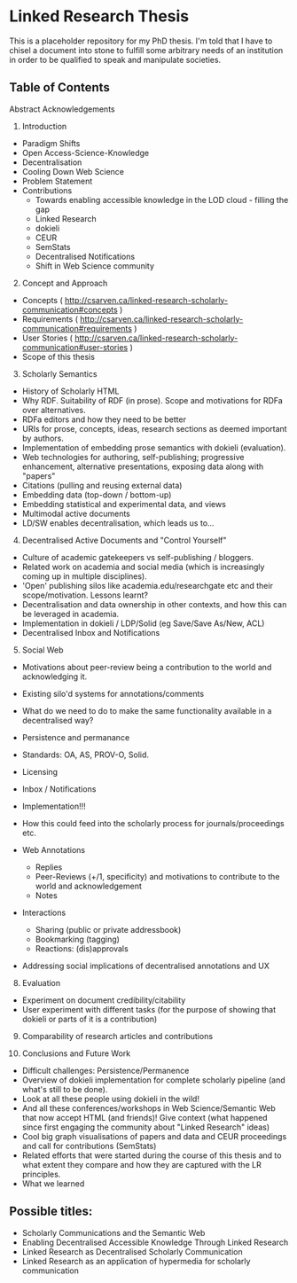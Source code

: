 # Linked Research Thesis
This is a placeholder repository for my PhD thesis. I'm told that I have to chisel a document into stone to fulfill some arbitrary needs of an institution in order to be qualified to speak and manipulate societies.

## Table of Contents
Abstract
Acknowledgements

1. Introduction
* Paradigm Shifts
* Open Access-Science-Knowledge
* Decentralisation
* Cooling Down Web Science
* Problem Statement
* Contributions
  * Towards enabling accessible knowledge in the LOD cloud - filling the gap
  * Linked Research
  * dokieli
  * CEUR
  * SemStats
  * Decentralised Notifications
  * Shift in Web Science community

2. Concept and Approach
* Concepts ( http://csarven.ca/linked-research-scholarly-communication#concepts )
* Requirements ( http://csarven.ca/linked-research-scholarly-communication#requirements )
* User Stories ( http://csarven.ca/linked-research-scholarly-communication#user-stories )
* Scope of this thesis

3. Scholarly Semantics
* History of Scholarly HTML
* Why RDF. Suitability of RDF (in prose). Scope and motivations for RDFa over alternatives.
* RDFa editors and how they need to be better
* URIs for prose, concepts, ideas, research sections as deemed important by authors.
* Implementation of embedding prose semantics with dokieli (evaluation).
* Web technologies for authoring, self-publishing; progressive enhancement, alternative presentations, exposing data along with "papers"
* Citations (pulling and reusing external data)
* Embedding data (top-down / bottom-up)
* Embedding statistical and experimental data, and views
* Multimodal active documents
* LD/SW enables decentralisation, which leads us to...

4. Decentralised Active Documents and "Control Yourself"
* Culture of academic gatekeepers vs self-publishing / bloggers.
* Related work on academia and social media (which is increasingly coming up in multiple disciplines).
* 'Open' publishing silos like academia.edu/researchgate etc and their scope/motivation. Lessons learnt?
* Decentralisation and data ownership in other contexts, and how this can be leveraged in academia.
* Implementation in dokieli / LDP/Solid (eg Save/Save As/New, ACL)
* Decentralised Inbox and Notifications

5. Social Web
* Motivations about peer-review being a contribution to the world and acknowledging it.
* Existing silo'd systems for annotations/comments
* What do we need to do to make the same functionality available in a decentralised way?
* Persistence and permanance
* Standards: OA, AS, PROV-O, Solid.
* Licensing
* Inbox / Notifications
* Implementation!!!
* How this could feed into the scholarly process for journals/proceedings etc.

* Web Annotations
  * Replies
  * Peer-Reviews (+/1, specificity) and motivations to contribute to the world and acknowledgement
  * Notes
* Interactions
  * Sharing (public or private addressbook)
  * Bookmarking (tagging)
  * Reactions: (dis)approvals
* Addressing social implications of decentralised annotations and UX


8. Evaluation
* Experiment on document credibility/citability
* User experiment with different tasks (for the purpose of showing that dokieli or parts of it is a contribution)
9. Comparability of research articles and contributions

10. Conclusions and Future Work
* Difficult challenges: Persistence/Permanence
* Overview of dokieli implementation for complete scholarly pipeline (and what's still to be done).
* Look at all these people using dokieli in the wild!
* And all these conferences/workshops in Web Science/Semantic Web that now accept HTML (and friends)! Give context (what happened since first engaging the community about "Linked Research" ideas)
* Cool big graph visualisations of papers and data and CEUR proceedings and call for contributions (SemStats)
* Related efforts that were started during the course of this thesis and to what extent they compare and how they are captured with the LR principles.
* What we learned


## Possible titles:
* Scholarly Communications and the Semantic Web
* Enabling Decentralised Accessible Knowledge Through Linked Research
* Linked Research as Decentralised Scholarly Communication
* Linked Research as an application of hypermedia for scholarly communication
